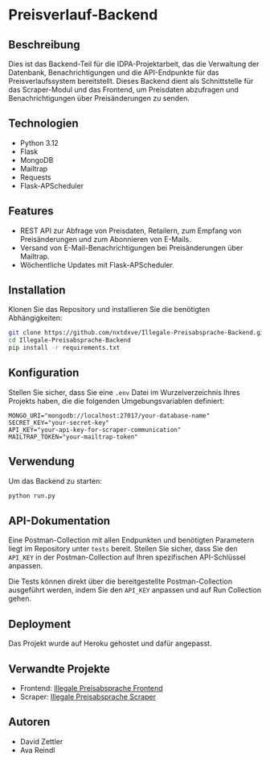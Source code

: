 # Preisverlauf-Backend

## Beschreibung

Dies ist das Backend-Teil für die IDPA-Projektarbeit, das die Verwaltung der Datenbank, Benachrichtigungen und die API-Endpunkte für das Preisverlaufssystem bereitstellt. Dieses Backend dient als Schnittstelle für das Scraper-Modul und das Frontend, um Preisdaten abzufragen und Benachrichtigungen über Preisänderungen zu senden.

## Technologien

- Python 3.12
- Flask
- MongoDB
- Mailtrap
- Requests
- Flask-APScheduler

## Features

- REST API zur Abfrage von Preisdaten, Retailern, zum Empfang von Preisänderungen und zum Abonnieren von E-Mails.
- Versand von E-Mail-Benachrichtigungen bei Preisänderungen über Mailtrap.
- Wöchentliche Updates mit Flask-APScheduler.

## Installation

Klonen Sie das Repository und installieren Sie die benötigten Abhängigkeiten:

```bash
git clone https://github.com/nxtdxve/Illegale-Preisabsprache-Backend.git
cd Illegale-Preisabsprache-Backend
pip install -r requirements.txt
```

## Konfiguration

Stellen Sie sicher, dass Sie eine `.env` Datei im Wurzelverzeichnis Ihres Projekts haben, die die folgenden Umgebungsvariablen definiert:

```env
MONGO_URI="mongodb://localhost:27017/your-database-name"
SECRET_KEY="your-secret-key"
API_KEY="your-api-key-for-scraper-communication"
MAILTRAP_TOKEN="your-mailtrap-token"
```

## Verwendung

Um das Backend zu starten:

```bash
python run.py
```

## API-Dokumentation

Eine Postman-Collection mit allen Endpunkten und benötigten Parametern liegt im Repository unter `tests` bereit. Stellen Sie sicher, dass Sie den `API_KEY` in der Postman-Collection auf Ihren spezifischen API-Schlüssel anpassen.

Die Tests können direkt über die bereitgestellte Postman-Collection ausgeführt werden, indem Sie den `API_KEY` anpassen und auf Run Collection gehen.

## Deployment

Das Projekt wurde auf Heroku gehostet und dafür angepasst.

## Verwandte Projekte

- Frontend: [Illegale Preisabsprache Frontend](https://github.com/nxtdxve/Illegale-Preisabsprache-Frontend)
- Scraper: [Illegale Preisabsprache Scraper](https://github.com/nxtdxve/Illegale-Preisabsprache-Scraper)

## Autoren

- David Zettler
- Ava Reindl
